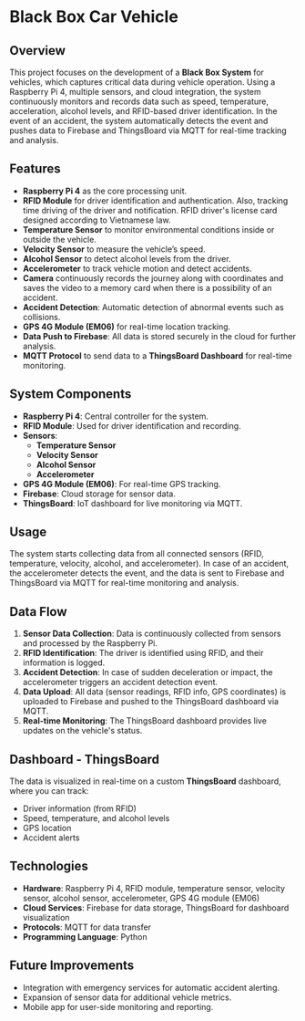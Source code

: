 # Black Box Car Vehicle
## Overview

This project focuses on the development of a **Black Box System** for vehicles, which captures critical data during vehicle operation. Using a Raspberry Pi 4, multiple sensors, and cloud integration, the system continuously monitors and records data such as speed, temperature, acceleration, alcohol levels, and RFID-based driver identification. In the event of an accident, the system automatically detects the event and pushes data to Firebase and ThingsBoard via MQTT for real-time tracking and analysis.

## Features

- **Raspberry Pi 4** as the core processing unit.
- **RFID Module** for driver identification and authentication. Also, tracking time driving of the driver and notification. RFID driver's license card designed according to Vietnamese law.
- **Temperature Sensor** to monitor environmental conditions inside or outside the vehicle.
- **Velocity Sensor** to measure the vehicle’s speed.
- **Alcohol Sensor** to detect alcohol levels from the driver.
- **Accelerometer** to track vehicle motion and detect accidents.
- **Camera** continuously records the journey along with coordinates and saves the video to a memory card when there is a possibility of an accident.
- **Accident Detection**: Automatic detection of abnormal events such as collisions.
- **GPS 4G Module (EM06)** for real-time location tracking.
- **Data Push to Firebase**: All data is stored securely in the cloud for further analysis.
- **MQTT Protocol** to send data to a **ThingsBoard Dashboard** for real-time monitoring.

## System Components

- **Raspberry Pi 4**: Central controller for the system.
- **RFID Module**: Used for driver identification and recording.
- **Sensors**:
  - **Temperature Sensor**
  - **Velocity Sensor**
  - **Alcohol Sensor**
  - **Accelerometer**
- **GPS 4G Module (EM06)**: For real-time GPS tracking.
- **Firebase**: Cloud storage for sensor data.
- **ThingsBoard**: IoT dashboard for live monitoring via MQTT.

## Usage

The system starts collecting data from all connected sensors (RFID, temperature, velocity, alcohol, and accelerometer). In case of an accident, the accelerometer detects the event, and the data is sent to Firebase and ThingsBoard via MQTT for real-time monitoring and analysis.

## Data Flow

1. **Sensor Data Collection**: Data is continuously collected from sensors and processed by the Raspberry Pi.
2. **RFID Identification**: The driver is identified using RFID, and their information is logged.
3. **Accident Detection**: In case of sudden deceleration or impact, the accelerometer triggers an accident detection event.
4. **Data Upload**: All data (sensor readings, RFID info, GPS coordinates) is uploaded to Firebase and pushed to the ThingsBoard dashboard via MQTT.
5. **Real-time Monitoring**: The ThingsBoard dashboard provides live updates on the vehicle's status.

## Dashboard - ThingsBoard

The data is visualized in real-time on a custom **ThingsBoard** dashboard, where you can track:
- Driver information (from RFID)
- Speed, temperature, and alcohol levels
- GPS location
- Accident alerts

## Technologies

- **Hardware**: Raspberry Pi 4, RFID module, temperature sensor, velocity sensor, alcohol sensor, accelerometer, GPS 4G module (EM06)
- **Cloud Services**: Firebase for data storage, ThingsBoard for dashboard visualization
- **Protocols**: MQTT for data transfer
- **Programming Language**: Python

## Future Improvements

- Integration with emergency services for automatic accident alerting.
- Expansion of sensor data for additional vehicle metrics.
- Mobile app for user-side monitoring and reporting.
